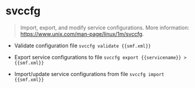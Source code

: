 # svccfg
> Import, export, and modify service configurations.
> More information: <https://www.unix.com/man-page/linux/1m/svccfg>.

- Validate configuration file
`svccfg validate {{smf.xml}}`

- Export service configurations to file
`svccfg export {{servicename}} > {{smf.xml}}`

- Import/update service configurations from file
`svccfg import {{smf.xml}}`
